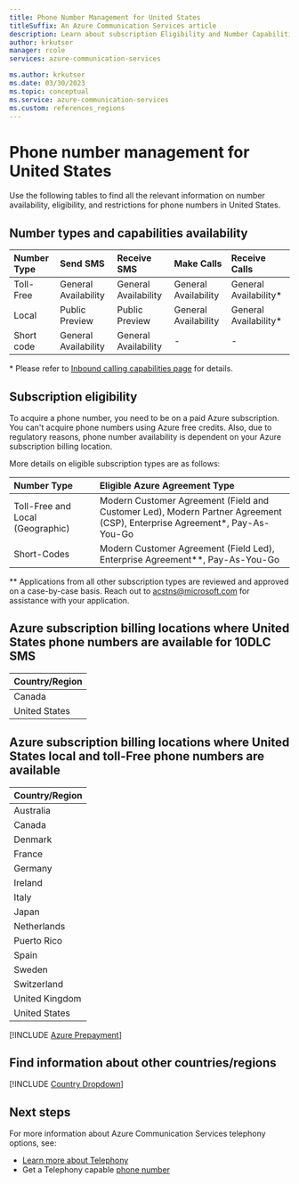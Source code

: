 ```yaml
---
title: Phone Number Management for United States
titleSuffix: An Azure Communication Services article
description: Learn about subscription Eligibility and Number Capabilities for PSTN and SMS Numbers in United States.
author: krkutser
manager: rcole
services: azure-communication-services

ms.author: krkutser
ms.date: 03/30/2023
ms.topic: conceptual
ms.service: azure-communication-services
ms.custom: references_regions
---
```


# Phone number management for United States

Use the following tables to find all the relevant information on number availability, eligibility, and restrictions for phone numbers in United States.

## Number types and capabilities availability

| Number Type | Send SMS             | Receive SMS          | Make Calls           | Receive Calls          |
| :---------- | :------------------- | :------------------- | :------------------- | :--------------------- |
| Toll-Free   |General Availability  | General Availability | General Availability | General Availability\* |
| Local       | Public Preview       | Public Preview       | General Availability | General Availability\* |
| Short code       |General Availability                    |General Availability                    | - | - |

\* Please refer to [Inbound calling capabilities page](../telephony/inbound-calling-capabilities.md) for details.

## Subscription eligibility

To acquire a phone number, you need to be on a paid Azure subscription. You can't acquire phone numbers using Azure free credits. Also, due to regulatory reasons, phone number availability is dependent on your Azure subscription billing location.

More details on eligible subscription types are as follows:

| Number Type                      | Eligible Azure Agreement Type                                                                             |
| :------------------------------- | :-------------------------------------------------------------------------------------------------------- |
| Toll-Free and Local (Geographic) | Modern Customer Agreement (Field and Customer Led), Modern Partner Agreement (CSP), Enterprise Agreement*, Pay-As-You-Go |
| Short-Codes                      | Modern Customer Agreement (Field Led), Enterprise Agreement**, Pay-As-You-Go                                      |

\** Applications from all other subscription types are reviewed and approved on a case-by-case basis. Reach out to acstns@microsoft.com for assistance with your application.

## Azure subscription billing locations where United States phone numbers are available for 10DLC SMS

| Country/Region |
| :---------- |
|Canada|
|United States|

## Azure subscription billing locations where United States local and toll-Free phone numbers are available

| Country/Region |
| :---------- |
|Australia|
|Canada|
|Denmark|
|France|
|Germany|
|Ireland|
|Italy|
|Japan|
|Netherlands|
|Puerto Rico|
|Spain|
|Sweden|
|Switzerland|
|United Kingdom|
|United States|

[!INCLUDE [Azure Prepayment](../../includes/azure-prepayment.md)]

## Find information about other countries/regions

[!INCLUDE [Country Dropdown](../../includes/country-dropdown.md)]

## Next steps

For more information about Azure Communication Services telephony options, see:

- [Learn more about Telephony](../telephony/telephony-concept.md)
- Get a Telephony capable [phone number](../../quickstarts/telephony/get-phone-number.md)
